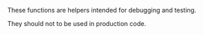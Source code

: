 These functions are helpers intended for debugging and testing.

They should not to be used in production code.
